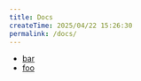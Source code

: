 ```yaml
---
title: Docs
createTime: 2025/04/22 15:26:30
permalink: /docs/
---
```


- [bar](./bar.md)
- [foo](./foo.md)

